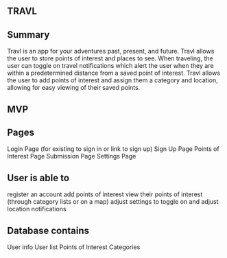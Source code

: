 ## TRAVL

## Summary

Travl is an app for your adventures past, present, and future. Travl allows the user to store points of interest and places to see. When traveling, the user can toggle on travel notifications which alert the user when they are within a predetermined distance from a saved point of interest. Travl allows the user to add points of interest and assign them a category and location, allowing for easy viewing of their saved points. 

## MVP

## Pages
Login Page (for existing to sign in or link to sign up)
Sign Up Page
Points of Interest Page
Submission Page
Settings Page

## User is able to
register an account
add points of interest
view their points of interest (through category lists or on a map)
adjust settings to toggle on and adjust location notifications 

## Database contains
User info
User list
Points of Interest
Categories

